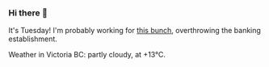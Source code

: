 ### Hi there :wave:

It's Tuesday! I'm probably working for [this bunch](https://github.com/kohofinancial), overthrowing the banking establishment.

Weather in Victoria BC: partly cloudy, at +13°C.
